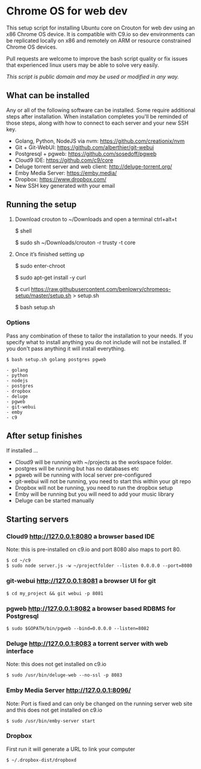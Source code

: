 # Chrome OS for web dev
This setup script for installing Ubuntu core on Crouton for web dev using an x86 Chrome OS device.  It is 
compatible with C9.io so dev environments can be replicated locally on x86 and remotely on ARM or resource
constrained Chrome OS devices.

Pull requests are welcome to improve the bash script quality or fix issues that experienced linux users may
be able to solve very easily.

*This script is public domain and may be used or modified in any way.*

## What can be installed
Any or all of the following software can be installed.  Some require additional steps after installation.
When installation completes you'll be reminded of those steps, along with how to connect to each server
and your new SSH key.

- Golang, Python, NodeJS via nvm: https://github.com/creationix/nvm
- Git + Git-WebUI: https://github.com/alberthier/git-webui
- Postgresql + pgweb: https://github.com/sosedoff/pgweb
- Cloud9 IDE: https://github.com/c9/core
- Deluge torrent server and web client: http://deluge-torrent.org/
- Emby Media Server: https://emby.media/
- Dropbox: https://www.dropbox.com/
- New SSH key generated with your email

## Running the setup
1) Download crouton to ~/Downloads and open a terminal ctrl+alt+t

    $ shell
    
    $ sudo sh ~/Downloads/crouton -r trusty -t core
    
2) Once it’s finished setting up

    $ sudo enter-chroot
    
    $ sudo apt-get install -y curl
    
    $ curl https://raw.githubusercontent.com/benlowry/chromeos-setup/master/setup.sh > setup.sh 
    
    $ bash setup.sh
    
### Options
Pass any combination of these to tailor the installation to your needs.  If you specify what
to install anything you do not include will not be installed.  If you don't pass anything it
will install everything.

    $ bash setup.sh golang postgres pgweb

    - golang
    - python
    - nodejs
    - postgres
    - dropbox
    - deluge
    - pgweb
    - git-webui
    - emby
    - c9
    
## After setup finishes
If installed ...
- Cloud9 will be running with ~/projects as the workspace folder.  
- postgres will be running but has no databases etc
- pgweb will be running with local server pre-configured
- git-webui will not be running, you need to start this within your git repo
- Dropbox will not be running, you need to run the dropbox setup 
- Emby will be running but you will need to add your music library
- Deluge can be started manually
    
## Starting servers
### Cloud9 http://127.0.0.1:8080 a browser based IDE 
Note: this is pre-installed on c9.io and port 8080 also maps to port 80.

    $ cd ~/c9
    $ sudo node server.js -w ~/projectfolder --listen 0.0.0.0 --port=8080

### git-webui http://127.0.0.1:8081 a browser UI for git
  
    $ cd my_project && git webui -p 8081 

### pgweb http://127.0.0.1:8082 a browser based RDBMS for Postgresql 
    
    $ sudo $GOPATH/bin/pgweb --bind=0.0.0.0 --listen=8082

### Deluge http://127.0.0.1:8083 a torrent server with web interface
Note: this does not get installed on c9.io

    $ sudo /usr/bin/deluge-web --no-ssl -p 8083
    
### Emby Media Server http://127.0.0.1:8096/
Note: Port is fixed and can only be changed on the running server web site
and this does not get installed on c9.io

    $ sudo /usr/bin/emby-server start
    
### Dropbox
First run it will generate a URL to link your computer
  
    $ ~/.dropbox-dist/dropboxd
